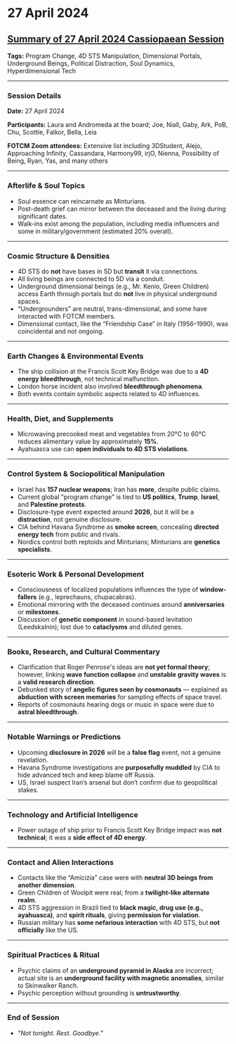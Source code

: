 # 27 April 2024

## [Summary of 27 April 2024 Cassiopaean Session](https://cassiopaea.org/forum/threads/session-27-april-2024.54602/)

**Tags:** Program Change, 4D STS Manipulation, Dimensional Portals, Underground Beings, Political Distraction, Soul Dynamics, Hyperdimensional Tech

---

### Session Details

**Date:** 27 April 2024

**Participants:** Laura and Andromeda at the board; Joe, Niall, Gaby, Ark, PoB, Chu, Scottie, Falkor, Bella, Leia

**FOTCM Zoom attendees:** Extensive list including 3DStudent, Alejo, Approaching Infinity, Cassandara, Harmony99, irjO, Nienna, Possibility of Being, Ryan, Yas, and many others

---

### Afterlife & Soul Topics

- Soul essence can reincarnate as Minturians.
- Post-death grief can mirror between the deceased and the living during significant dates.
- Walk-ins exist among the population, including media influencers and some in military/government (estimated 20% overall).

---

### Cosmic Structure & Densities

- 4D STS do **not** have bases in 5D but **transit** it via connections.
- All living beings are connected to 5D via a conduit.
- Underground dimensional beings (e.g., Mr. Kenio, Green Children) access Earth through portals but do **not** live in physical underground spaces.
- “Undergrounders” are neutral, trans-dimensional, and some have interacted with FOTCM members.
- Dimensional contact, like the “Friendship Case” in Italy (1956–1990), was coincidental and not ongoing.

---

### Earth Changes & Environmental Events

- The ship collision at the Francis Scott Key Bridge was due to a **4D energy bleedthrough**, not technical malfunction.
- London horse incident also involved **bleedthrough phenomena**.
- Both events contain symbolic aspects related to 4D influences.

---

### Health, Diet, and Supplements

- Microwaving precooked meat and vegetables from 20°C to 60°C reduces alimentary value by approximately **15%**.
- Ayahuasca use can **open individuals to 4D STS violations**.

---

### Control System & Sociopolitical Manipulation

- Israel has **157 nuclear weapons**; Iran has **more**, despite public claims.
- Current global "program change" is tied to **US politics**, **Trump**, **Israel**, and **Palestine protests**.
- Disclosure-type event expected around **2026**, but it will be a **distraction**, not genuine disclosure.
- CIA behind Havana Syndrome as **smoke screen**, concealing **directed energy tech** from public and rivals.
- Nordics control both reptoids and Minturians; Minturians are **genetics specialists**.

---

### Esoteric Work & Personal Development

- Consciousness of localized populations influences the type of **window-fallers** (e.g., leprechauns, chupacabras).
- Emotional mirroring with the deceased continues around **anniversaries** or **milestones**.
- Discussion of **genetic component** in sound-based levitation (Leedskalnin); lost due to **cataclysms** and diluted genes.

---

### Books, Research, and Cultural Commentary

- Clarification that Roger Penrose's ideas are **not yet formal theory**; however, linking **wave function collapse** and **unstable gravity waves** is a **valid research direction**.
- Debunked story of **angelic figures seen by cosmonauts** — explained as **abduction with screen memories** for sampling effects of space travel.
- Reports of cosmonauts hearing dogs or music in space were due to **astral bleedthrough**.

---

### Notable Warnings or Predictions

- Upcoming **disclosure in 2026** will be a **false flag** event, not a genuine revelation.
- Havana Syndrome investigations are **purposefully muddled** by CIA to hide advanced tech and keep blame off Russia.
- US, Israel suspect Iran’s arsenal but don’t confirm due to geopolitical stakes.

---

### Technology and Artificial Intelligence

- Power outage of ship prior to Francis Scott Key Bridge impact was **not technical**; it was a **side effect of 4D energy**.

---

### Contact and Alien Interactions

- Contacts like the “Amicizia” case were with **neutral 3D beings from another dimension**.
- Green Children of Woolpit were real; from a **twilight-like alternate realm**.
- 4D STS aggression in Brazil tied to **black magic, drug use (e.g., ayahuasca)**, and **spirit rituals**, giving **permission for violation**.
- Russian military has **some nefarious interaction** with 4D STS, but **not officially** like the US.

---

### Spiritual Practices & Ritual

- Psychic claims of an **underground pyramid in Alaska** are incorrect; actual site is an **underground facility with magnetic anomalies**, similar to Skinwalker Ranch.
- Psychic perception without grounding is **untrustworthy**.

---

### End of Session

- *"Not tonight. Rest. Goodbye."*
